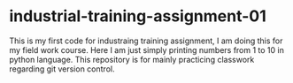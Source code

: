 # industrial-training-assignment-01

This is my first code for industraing training assignment, I am doing this for my field work course. 
Here I am just simply printing numbers from 1 to 10 in python language. This repository is for mainly practicing classwork regarding git version control.
